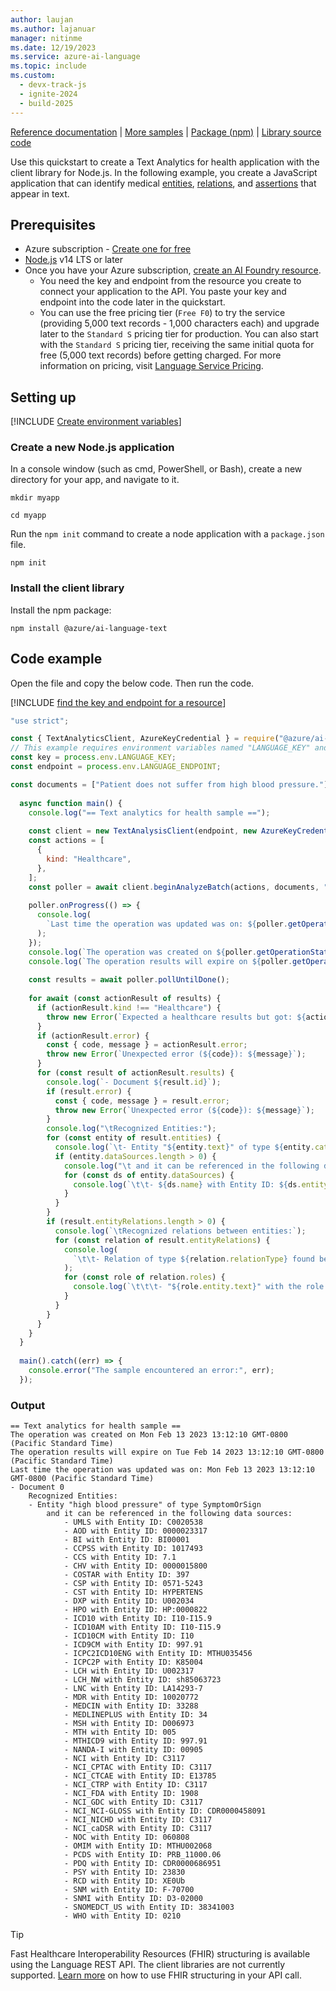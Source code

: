 ```yaml
---
author: laujan
ms.author: lajanuar
manager: nitinme
ms.date: 12/19/2023
ms.service: azure-ai-language
ms.topic: include
ms.custom:
  - devx-track-js
  - ignite-2024
  - build-2025
---
```


[Reference documentation](/javascript/api/overview/azure/ai-language-text-readme) | [More samples](https://github.com/Azure/azure-sdk-for-js/tree/main/sdk/cognitivelanguage/ai-language-text/samples/v1) | [Package (npm)](https://www.npmjs.com/package/@azure/ai-language-text) | [Library source code](https://github.com/Azure/azure-sdk-for-js/tree/main/sdk/cognitivelanguage/ai-language-text) 

Use this quickstart to create a Text Analytics for health application with the client library for Node.js. In the following example, you create a JavaScript application that can identify medical [entities](../../concepts/health-entity-categories.md), [relations](../../concepts/relation-extraction.md), and [assertions](../../concepts/assertion-detection.md) that appear in text.


## Prerequisites

* Azure subscription - [Create one for free](https://azure.microsoft.com/free/cognitive-services)
* [Node.js](https://nodejs.org/) v14 LTS or later
* Once you have your Azure subscription, [create an AI Foundry resource](../../../../../ai-services/multi-service-resource.md?pivots=azportal).
    * You need the key and endpoint from the resource you create to connect your application to the API. You paste your key and endpoint into the code later in the quickstart.
    * You can use the free pricing tier (`Free F0`) to try the service (providing 5,000 text records - 1,000 characters each) and upgrade later to the `Standard S` pricing tier for production. You can also start with the `Standard S` pricing tier, receiving the same initial quota for free (5,000 text records) before getting charged. For more information on pricing, visit [Language Service Pricing](https://azure.microsoft.com/pricing/details/cognitive-services/language-service/).



## Setting up

[!INCLUDE [Create environment variables](../../../includes/environment-variables.md)]



### Create a new Node.js application

In a console window (such as cmd, PowerShell, or Bash), create a new directory for your app, and navigate to it. 

```console
mkdir myapp 

cd myapp
```

Run the `npm init` command to create a node application with a `package.json` file. 

```console
npm init
```

### Install the client library

Install the npm package:

```console
npm install @azure/ai-language-text
```



## Code example

Open the file and copy the below code. Then run the code.  

[!INCLUDE [find the key and endpoint for a resource](../../../includes/find-azure-resource-info.md)]

```javascript
"use strict";

const { TextAnalyticsClient, AzureKeyCredential } = require("@azure/ai-text-analytics");
// This example requires environment variables named "LANGUAGE_KEY" and "LANGUAGE_ENDPOINT"
const key = process.env.LANGUAGE_KEY;
const endpoint = process.env.LANGUAGE_ENDPOINT;

const documents = ["Patient does not suffer from high blood pressure."];
  
  async function main() {
    console.log("== Text analytics for health sample ==");
  
    const client = new TextAnalysisClient(endpoint, new AzureKeyCredential(key));
    const actions = [
      {
        kind: "Healthcare",
      },
    ];
    const poller = await client.beginAnalyzeBatch(actions, documents, "en");
  
    poller.onProgress(() => {
      console.log(
        `Last time the operation was updated was on: ${poller.getOperationState().modifiedOn}`
      );
    });
    console.log(`The operation was created on ${poller.getOperationState().createdOn}`);
    console.log(`The operation results will expire on ${poller.getOperationState().expiresOn}`);
  
    const results = await poller.pollUntilDone();
  
    for await (const actionResult of results) {
      if (actionResult.kind !== "Healthcare") {
        throw new Error(`Expected a healthcare results but got: ${actionResult.kind}`);
      }
      if (actionResult.error) {
        const { code, message } = actionResult.error;
        throw new Error(`Unexpected error (${code}): ${message}`);
      }
      for (const result of actionResult.results) {
        console.log(`- Document ${result.id}`);
        if (result.error) {
          const { code, message } = result.error;
          throw new Error(`Unexpected error (${code}): ${message}`);
        }
        console.log("\tRecognized Entities:");
        for (const entity of result.entities) {
          console.log(`\t- Entity "${entity.text}" of type ${entity.category}`);
          if (entity.dataSources.length > 0) {
            console.log("\t and it can be referenced in the following data sources:");
            for (const ds of entity.dataSources) {
              console.log(`\t\t- ${ds.name} with Entity ID: ${ds.entityId}`);
            }
          }
        }
        if (result.entityRelations.length > 0) {
          console.log(`\tRecognized relations between entities:`);
          for (const relation of result.entityRelations) {
            console.log(
              `\t\t- Relation of type ${relation.relationType} found between the following entities:`
            );
            for (const role of relation.roles) {
              console.log(`\t\t\t- "${role.entity.text}" with the role ${role.name}`);
            }
          }
        }
      }
    }
  }
  
  main().catch((err) => {
    console.error("The sample encountered an error:", err);
  });
```

### Output

```console
== Text analytics for health sample ==
The operation was created on Mon Feb 13 2023 13:12:10 GMT-0800 (Pacific Standard Time)
The operation results will expire on Tue Feb 14 2023 13:12:10 GMT-0800 (Pacific Standard Time)
Last time the operation was updated was on: Mon Feb 13 2023 13:12:10 GMT-0800 (Pacific Standard Time)
- Document 0
    Recognized Entities:
    - Entity "high blood pressure" of type SymptomOrSign
        and it can be referenced in the following data sources:
            - UMLS with Entity ID: C0020538
            - AOD with Entity ID: 0000023317
            - BI with Entity ID: BI00001
            - CCPSS with Entity ID: 1017493
            - CCS with Entity ID: 7.1
            - CHV with Entity ID: 0000015800
            - COSTAR with Entity ID: 397
            - CSP with Entity ID: 0571-5243
            - CST with Entity ID: HYPERTENS
            - DXP with Entity ID: U002034
            - HPO with Entity ID: HP:0000822
            - ICD10 with Entity ID: I10-I15.9
            - ICD10AM with Entity ID: I10-I15.9
            - ICD10CM with Entity ID: I10
            - ICD9CM with Entity ID: 997.91
            - ICPC2ICD10ENG with Entity ID: MTHU035456
            - ICPC2P with Entity ID: K85004
            - LCH with Entity ID: U002317
            - LCH_NW with Entity ID: sh85063723
            - LNC with Entity ID: LA14293-7
            - MDR with Entity ID: 10020772
            - MEDCIN with Entity ID: 33288
            - MEDLINEPLUS with Entity ID: 34
            - MSH with Entity ID: D006973
            - MTH with Entity ID: 005
            - MTHICD9 with Entity ID: 997.91
            - NANDA-I with Entity ID: 00905
            - NCI with Entity ID: C3117
            - NCI_CPTAC with Entity ID: C3117
            - NCI_CTCAE with Entity ID: E13785
            - NCI_CTRP with Entity ID: C3117
            - NCI_FDA with Entity ID: 1908
            - NCI_GDC with Entity ID: C3117
            - NCI_NCI-GLOSS with Entity ID: CDR0000458091
            - NCI_NICHD with Entity ID: C3117
            - NCI_caDSR with Entity ID: C3117
            - NOC with Entity ID: 060808
            - OMIM with Entity ID: MTHU002068
            - PCDS with Entity ID: PRB_11000.06
            - PDQ with Entity ID: CDR0000686951
            - PSY with Entity ID: 23830
            - RCD with Entity ID: XE0Ub
            - SNM with Entity ID: F-70700
            - SNMI with Entity ID: D3-02000
            - SNOMEDCT_US with Entity ID: 38341003
            - WHO with Entity ID: 0210
```

> [!TIP]
> Fast Healthcare Interoperability Resources (FHIR) structuring is available using the Language REST API. The client libraries are not currently supported. [Learn more](../../how-to/call-api.md) on how to use FHIR structuring in your API call.
